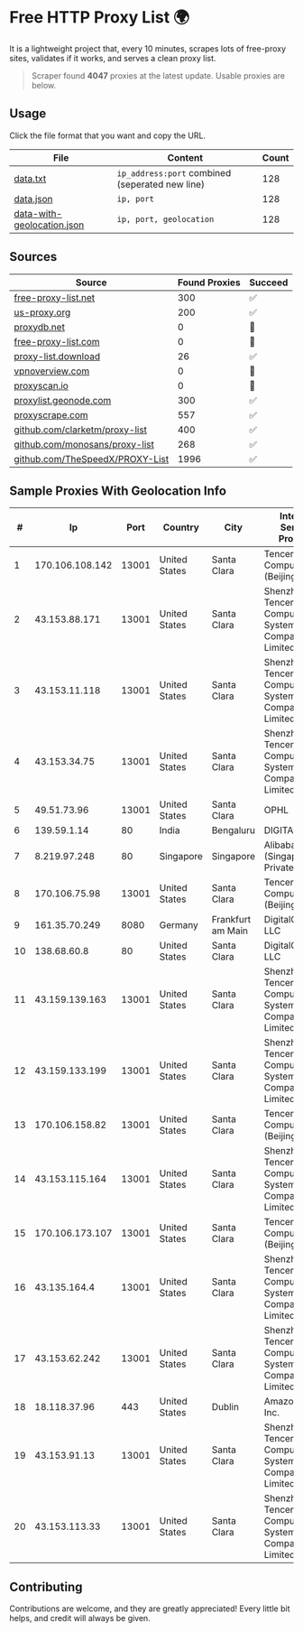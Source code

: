 
# Free HTTP Proxy List 🌍

It is a lightweight project that, every 10 minutes, scrapes lots of free-proxy sites, validates if it works, and serves a clean proxy list.


> Scraper found **4047** proxies at the latest update. Usable proxies are below.

## Usage

Click the file format that you want and copy the URL.


|File|Content|Count|
|----|-------|-----|
|[data.txt](https://raw.githubusercontent.com/themiralay/Proxy-List-World/master/data.txt)|`ip_address:port` combined (seperated new line)|128|
|[data.json](https://raw.githubusercontent.com/themiralay/Proxy-List-World/master/data.json)|`ip, port`|128|
|[data-with-geolocation.json](https://raw.githubusercontent.com/themiralay/Proxy-List-World/master/data-with-geolocation.json)|`ip, port, geolocation`|128|

## Sources

|Source|Found Proxies|Succeed|
|------|-------------|-------|
|[free-proxy-list.net](https://free-proxy-list.net)|300|✅|
|[us-proxy.org](https://www.us-proxy.org)|200|✅|
|[proxydb.net](http://proxydb.net)|0|🚫|
|[free-proxy-list.com](https://free-proxy-list.com/?page=&port=&type%5B%5D=http&type%5B%5D=https&up_time=0&search=Search)|0|🚫|
|[proxy-list.download](https://www.proxy-list.download/HTTP)|26|✅|
|[vpnoverview.com](https://vpnoverview.com/privacy/anonymous-browsing/free-proxy-servers)|0|🚫|
|[proxyscan.io](https://www.proxyscan.io)|0|🚫|
|[proxylist.geonode.com](https://proxylist.geonode.com/api/proxy-list?limit=300&page=1&sort_by=lastChecked&sort_type=desc&protocols=http,https)|300|✅|
|[proxyscrape.com](https://api.proxyscrape.com/v2/?request=displayproxies&protocol=http&timeout=10000&country=all&ssl=all&anonymity=all)|557|✅|
|[github.com/clarketm/proxy-list](https://raw.githubusercontent.com/clarketm/proxy-list/master/proxy-list-raw.txt)|400|✅|
|[github.com/monosans/proxy-list](https://raw.githubusercontent.com/monosans/proxy-list/main/proxies/http.txt)|268|✅|
|[github.com/TheSpeedX/PROXY-List](https://raw.githubusercontent.com/TheSpeedX/PROXY-List/master/http.txt)|1996|✅|


## Sample Proxies With Geolocation Info

|#|Ip|Port|Country|City|Internet Service Provider|
|-|--|----|-------|----|-------------------------|
|1|170.106.108.142|13001|United States|Santa Clara|Tencent Cloud Computing (Beijing) Co|
|2|43.153.88.171|13001|United States|Santa Clara|Shenzhen Tencent Computer Systems Company Limited|
|3|43.153.11.118|13001|United States|Santa Clara|Shenzhen Tencent Computer Systems Company Limited|
|4|43.153.34.75|13001|United States|Santa Clara|Shenzhen Tencent Computer Systems Company Limited|
|5|49.51.73.96|13001|United States|Santa Clara|OPHL|
|6|139.59.1.14|80|India|Bengaluru|DIGITALOCEAN|
|7|8.219.97.248|80|Singapore|Singapore|Alibaba Cloud (Singapore) Private Limited|
|8|170.106.75.98|13001|United States|Santa Clara|Tencent Cloud Computing (Beijing) Co|
|9|161.35.70.249|8080|Germany|Frankfurt am Main|DigitalOcean, LLC|
|10|138.68.60.8|80|United States|Santa Clara|DigitalOcean, LLC|
|11|43.159.139.163|13001|United States|Santa Clara|Shenzhen Tencent Computer Systems Company Limited|
|12|43.159.133.199|13001|United States|Santa Clara|Shenzhen Tencent Computer Systems Company Limited|
|13|170.106.158.82|13001|United States|Santa Clara|Tencent Cloud Computing (Beijing) Co|
|14|43.153.115.164|13001|United States|Santa Clara|Shenzhen Tencent Computer Systems Company Limited|
|15|170.106.173.107|13001|United States|Santa Clara|Tencent Cloud Computing (Beijing) Co|
|16|43.135.164.4|13001|United States|Santa Clara|Shenzhen Tencent Computer Systems Company Limited|
|17|43.153.62.242|13001|United States|Santa Clara|Shenzhen Tencent Computer Systems Company Limited|
|18|18.118.37.96|443|United States|Dublin|Amazon.com, Inc.|
|19|43.153.91.13|13001|United States|Santa Clara|Shenzhen Tencent Computer Systems Company Limited|
|20|43.153.113.33|13001|United States|Santa Clara|Shenzhen Tencent Computer Systems Company Limited|



## Contributing

Contributions are welcome, and they are greatly appreciated! Every
little bit helps, and credit will always be given.

